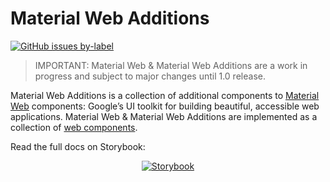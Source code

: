 # Material Web Additions

[![GitHub issues by-label](https://img.shields.io/github/issues-raw/maicol07/material-web-additions/Type:%20Bug)](https://github.com/maicol07/material-web-additions/issues?q=is%3Aissue+is%3Aopen+label%3A%22Type%3A+Bug%22)

> IMPORTANT: Material Web & Material Web Additions are a work in progress and subject to major changes until 1.0 release.

Material Web Additions is a collection of additional components to [Material Web](https://github.com/material-components/material-web)
components: Google’s UI toolkit for building beautiful, accessible web applications. Material Web & Material Web
Additions are implemented as a collection
of [web components](https://developer.mozilla.org/en-US/docs/Web/Web_Components).

Read the full docs on Storybook:

<div align="center">
    <a href="https://625eadb22bf40d003a32215a-ulgonylooz.chromatic.com">
<img src="https://user-images.githubusercontent.com/263385/44539334-ef6bdf80-a6d1-11e8-9423-2912fd8197e9.png" alt="Storybook"/>
    </a>
</div>
